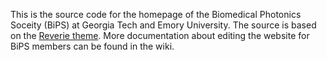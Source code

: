 This is the source code for the homepage of the Biomedical Photonics Soceity (BiPS) at Georgia Tech and Emory University. The source is based on the [Reverie theme](https://www.amitmerchant.com/reverie/introducing-reverie-jekyll-theme/). More documentation about editing the website for BiPS members can be found in the wiki.
